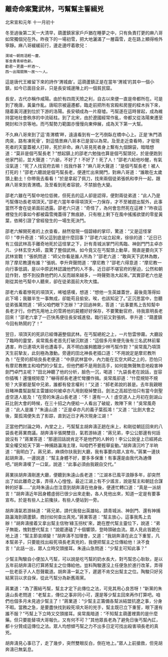 ## 離奇命案驚武林，丐幫幫主誓緝兇

北宋宣和元年 十一月初十

冬至過後第二天一大清早，葫蘆鎮家家戶戶猶在睡夢之中，只有負責打更的麻八哥如常獨個兒在外。昨夜下的一場初雪，把大地灑滿了一層霜雪，走在路上顯得格外寧靜。麻八哥緩緩前行，邊走邊哼着歌兒：

    渭城～朝雨浥輕～塵，
    客舍青青柳色新。
    勸君～更盡一杯酒～，
    西～出陽關無～故～～人。

這是唐代王維留下來的詩作‘渭城曲’。這葫蘆鎮正是在當年‘渭城’的其中一個小鎮，如今已面目全非，只是長安城邊陲上的一個貧民窟。

長安，古代亦稱作咸陽。由於有四周天險之利，自古以來便一直是帝都所在。可是到了晚唐，黃巢作亂。唐昭宗被逼遷都，臨走前把所有宮殿和房屋的樑木拆下來，隨着黃河運到位於下游的洛陽。長安頓成為一片廢墟。丐幫遂在這時冒起，成為維持當地社會秩序的中流砥柱。到了北宋，由於遼國經常作亂，帝都又從洛陽東遷至開封和汴京等地。而丐幫勢力範圍亦慢慢向東伸展，成為天下第一大幫。

不久麻八哥來到了這‘青渭橋’畔，遠遠看到有一乞丐倒臥在橋中心上。正是‘朱門酒肉臭，路有凍死骨’，對這情景麻八哥本已是習以為常。及至走近查看時，才發現死者的天靈蓋被人打碎，死於非命。麻八哥見死者身上繫有九個錦袋，暗暗想道：“莫非是個丐幫長老？”想起鎮上的邵老六勉強也算是個丐幫頭兒，於是便跑到他家門前，並大聲道：“六爺，不好了！不好了！死了人！”邵老六給他吵醒，有氣沒氣道：“死了人找官府去嘛！找我作甚？”麻八哥大聲道：“是個丐幫長老！被人打死的！”邵老六聽說是個丐幫長老，便連忙出來開門，對麻八哥道：“誰敢在太歲頭上動土！你帶我去看看！”於是拿起了佩刀，找來兩個徒弟張帆和李升一起，跟麻八哥來到青渭橋。及至看到死者容貌，不禁臉色大變。

邵老六雖在丐幫中地位低微，但死去的這人卻是認得，便對兩徒弟道：“此人乃是丐幫傳功長老項頂天。”邵老六當年幸得項頂天一力保存，才不至被趕出幫外，此事當然不會在徒弟面前透露。邵老六只道：“奇怪了，為何會忽然死在這裡？”昨夜這裡發生的事如今都被霜雪掩蓋得了無痕跡，只有樹上剩下在風中搖搖欲墜的零星黃葉，依稀引證了曾經發生的一場生死決鬥。

邵老六解開死者的上衣查看，赫然發現一個碧綠的掌印，驚道：“又是這怪掌印！”李升奇道：“師父這到底是什麼回事？”邵老六站立起來，徐徐的道：“近日已有三個武林高手離奇地死於這怪掌之下，計有青城派掌門司馬臨、神劍門門主卓亦凡、少林玄空大師，震驚了整個武林。如今竟又在丐幫頭上動草，簡直是要向天下武林宣戰！”張帆問道：“師父你看是誰人所為？”邵老六道：“敢與天下武林為敵，除了摩尼教還有誰？”張帆、李升齊聲問道：“摩尼教？”邵老六得意道：“摩尼教一向行事低調，是以中原武林認識他們的人不多。近日卻不堪官府的壓迫，公然和朝廷作對，想不到投靠他們的人反而越來越多，一時聲勢浩大起來。”其實邵老六也是剛從其他丐幫中人聽來，卻在徒弟面前大吹大擂。

邵老六看着慘死的項頂天，唏噓感嘆，想道：“想他一生英雄蓋世，最後竟落得如此下場；我雖半生一事無成，卻能苟且偷安。唉，也該知足了。”正沉思當中，忽聽徒弟張萬問道：“師父咱們眼下怎辦？”才回過神來，答道：“此事要馬上告知幫中長老才行。你們先用地上的雪將他的屍體好好保存，不要驚動官府，待我禀明長老回來！”邵老六拿了一匹快馬便往長安城進發。臨行前又對張帆、李升道：“葫蘆鎮今回有熱鬧的了！”


翌日，項頂天的死訊已經傳遍整個武林。在丐幫總舵之上，一片愁雲慘霧。大廳設了臨時的靈堂，吳常風長老首先打破沉默道：“這個多月來便先後有三名武林前輩遇害，昨日連項大哥也遭毒手。真不明白誰夠膽跟少林丐幫作對？”吳常風乃項頂天生前摯友，此刻極為激動。旁邊的田北神長老插口道：“不用說定是摩尼教所為！”在旁的郝培良長老便道：“中原武林當中，內力能在玄空大師之上的，恐怕只有摩尼教教主和咱們的少幫主。但他們都不是用劍高手，如何能無聲無息地殺害神劍門卓門主呢？”田北神聽了他的分析，臉色一沉，喝道：“九袋長老在說話，豈容你插嘴！還懂規矩麼？”嚇得郝長老連忙彎腰作揖。吳常風卻道：“什麼規矩不規矩？大家都是幫中兄弟，誰都有發言權利！”又道：“郝老弟說的甚是。去年我親眼目睹神農幫副幫主雷雄如何被卓亦凡用劍廢掉雙目。劍法之高超恐怕只有當今劍聖虛空道人能及！”在旁的朱遠山長老道：“不！還有一人！虛空道人上月初在劍湖山莊比劍大會的時候，在三十招之內便給一人看出了破綻，敗陣下來！”吳常風奇道：“此人是誰？”朱遠山道：“正是卓亦凡的義子葉孤鴻！”又道：“比劍大會之後，葉孤鴻便失去了影踪，直到近日才再次現身江湖！”

正當他們討論之時，內堂之上，丐幫幫主胡奔濤正趟在床上，和剛從朝廷回來的八袋長老蔣業商議。胡奔濤半張開雙目，氣若游絲道：“蔣兄弟，李公公那邊有何話說沒有？”蔣業答道：“那邊回話說肯定不是他們的人幹的！李公公說皇上已經將此案全權交給天下第一神捕路瀛海主理，叫咱們不要輕舉妄動。”胡奔濤沉吟了半晌道：“我明白了。蔣兄弟，麻煩你扶我到大廳，我有事要向眾人宣布。”蔣業一邊扶起胡奔濤，一邊說道：“幫主身體不好，要多多保重！有事還是由我代為通傳吧。”胡奔濤嘆了一口氣，說道：“此事必須由我親自交代。”

蔣業扶胡奔濤剛進大廳，便聽到朱遠山長老道：“江湖本已風平浪靜多年，卻突然出了如此離奇之事，弄得人心惶惶。最近江湖上有不少謠言，說是幫主和朝廷合謀幹的好事......”此時朱遠山忽注意到胡奔濤在他身後，便連忙轉口道：“真是一派胡言！”胡奔濤近年因身體虛弱已很少出來走動，各人見他出來，知道一定是有要事宣布。於是有些人上前攙扶，有些人便站到一旁。

胡奔濤氣若游絲道：“蔣兄弟，請代我發出英雄帖，請青城派、神劍門、還有神捕路瀛海到葫蘆鎮，商討如何查出真兇。”蔣業答道：“幫主放心，這事我馬上去辦！”胡奔濤接着又拿出幫主信物‘綠玉拐杖’來，跪在歷代幫主靈位下，說道：“弟子無能，愧對歷代幫主！”說罷連磕了十個響頭，登時頭破血流。眾人見此皆跪在地上道：“幫主節哀順變！”胡奔濤不加理會，又道：“我胡奔濤在此立下重誓，凡本幫弟子，只要能找出殺死項長老真兇的，我便把幫主之位傳給他！決不食言！”此話一出，眾人立時交頭接耳。朱遠山急問道：“少幫主可知此事？”

少幫主陶駿自小便加入丐幫，可以說是吃丐幫的奶水長大，對丐幫忠心耿耿，是以五年前胡奔濤已打算將幫主之位傳給他。豈料陶駿還沒上任便急於進行改革，弄得一批老臣子人人怨聲載道。胡奔濤一氣之下，遲遲不肯交出幫主之位。陶駿只好另結黨羽以求自保，從此丐幫分為新舊兩黨。

蔣業道：“為了團結丐幫，幫主才定下此傳位之法，可見其用心良苦呀！”新黨的朱遠山長老問道：“老幫主，傳位之事非同小可，還是等少幫主回來再作打算吧。咱們也個多月未見過少幫主了！”蔣業道：“少幫主正籌備各幫派結盟抗遼之事，分身不暇。當務之急，是要盡快找到殺死項大哥的兇手，幫主既已立下重誓，眼下還有誰不服？”丐幫上下立時又交頭接耳。吳常風暗道：“不知幫主葫蘆裡賣的是什麼藥。但只要能替項大哥報仇，又有何不可？”其他眾長老為了避免日後丐幫內訌，都十分贊成這傳位之法。眾人均想傾丐幫之力不出多日定可找出殺害項長老的真兇。

胡奔濤見心事已了，走了幾步，突然雙眼反白，倒在地上。”眾人上前搶救，但見胡奔濤已無氣息。
<!--stackedit_data:
eyJoaXN0b3J5IjpbMzMxMDA4NzddfQ==
-->